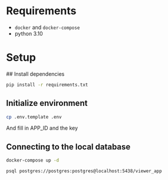 # Requirements

- `docker` and `docker-compose`
- python 3.10

# Setup

## Install dependencies

```bash
pip install -r requirements.txt
```

## Initialize environment

```bash
cp .env.template .env
```

And fill in APP_ID and the key

## Connecting to the local database

```bash
docker-compose up -d

psql postgres://postgres:postgres@localhost:5438/viewer_app
```
